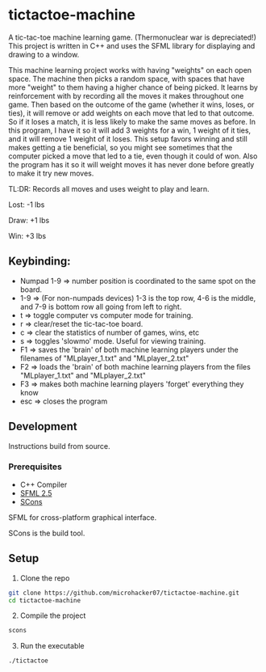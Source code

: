 # tictactoe-machine
A tic-tac-toe machine learning game. (Thermonuclear war is depreciated!)
This project is written in C++ and uses the SFML library for displaying and drawing to a window. 

This machine learning project works with having "weights" on each open space. 
The machine then picks a random space, with spaces that have more "weight" to them having a higher chance of being picked. 
It learns by reinforcement with by recording all the moves it makes throughout one game. 
Then based on the outcome of the game (whether it wins, loses, or ties), it will remove or add weights on each move that led to that outcome. 
So if it loses a match, it is less likely to make the same moves as before. 
In this program, I have it so it will add 3 weights for a win, 1 weight of it ties, and it will remove 1 weight of it loses. 
This setup favors winning and still makes getting a tie beneficial, so you might see sometimes that the computer picked a move that led to a tie, even though it could of won. 
Also the program has it so it will weight moves it has never done before greatly to make it try new moves.

TL:DR: Records all moves and uses weight to play and learn.

Lost: -1 lbs

Draw: +1 lbs

Win: +3 lbs 

## Keybinding:

* Numpad 1-9 => number position is coordinated to the same spot on the board.
* 1-9 => (For non-numpads devices) 1-3 is the top row, 4-6 is the middle, and 7-9 is bottom row all going from left to right.
* t => toggle computer vs computer mode for training.
* r => clear/reset the tic-tac-toe board.
* c => clear the statistics of number of games, wins, etc
* s => toggles 'slowmo' mode. Useful for viewing training.
* F1 => saves the 'brain' of both machine learning players under the filenames of "MLplayer_1.txt" and "MLplayer_2.txt"
* F2 => loads the 'brain' of both machine learning players from the files "MLplayer_1.txt" and "MLplayer_2.txt"
* F3 => makes both machine learning players 'forget' everything they know
* esc => closes the program

## Development

Instructions build from source.

### Prerequisites

* C++ Compiler
* [SFML 2.5](https://www.sfml-dev.org/download/sfml/2.5.1/)
* [SCons](https://scons.org/pages/download.html)

SFML for cross-platform graphical interface.

SCons is the build tool.

## Setup

1. Clone the repo
```sh
git clone https://github.com/microhacker07/tictactoe-machine.git
cd tictactoe-machine
```
2. Compile the project
```sh
scons
```
3. Run the executable
```sh
./tictactoe
```
